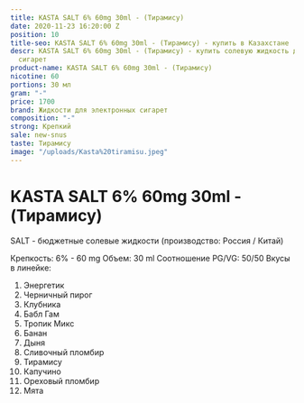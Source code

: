 ```yaml
---
title: KASTA SALT 6% 60mg 30ml - (Тирамису)
date: 2020-11-23 16:20:00 Z
position: 10
title-seo: KASTA SALT 6% 60mg 30ml - (Тирамису) - купить в Казахстане
descr: KASTA SALT 6% 60mg 30ml - (Тирамису) - купить солевую жидкость для электронных
  сигарет
product-name: KASTA SALT 6% 60mg 30ml - (Тирамису)
nicotine: 60
portions: 30 мл
gram: "-"
price: 1700
brand: Жидкости для электронных сигарет
composition: "-"
strong: Крепкий
sale: new-snus
taste: Тирамису
image: "/uploads/Kasta%20tiramisu.jpeg"
---
```


# KASTA SALT 6% 60mg 30ml - (Тирамису)
SALT - бюджетные солевые жидкости (производство: Россия / Китай)

Крепкость: 6% - 60 mg Объем: 30 ml Соотношение PG/VG: 50/50 Вкусы в линейке:

1. Энергетик
2. Черничный пирог
3. Клубника
4. Бабл Гам
5. Тропик Микс
6. Банан
7. Дыня
8. Сливочный пломбир
9. Тирамису
10. Капучино
11. Ореховый пломбир
12. Мята